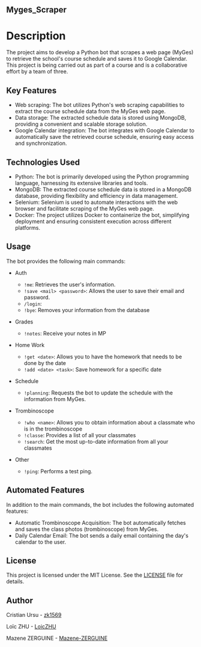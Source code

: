 ## Myges_Scraper

# Description

The project aims to develop a Python bot that scrapes a web page (MyGes) to retrieve the school's course schedule and saves it to Google Calendar. This project is being carried out as part of a course and is a collaborative effort by a team of three.

## Key Features
- Web scraping: The bot utilizes Python's web scraping capabilities to extract the course schedule data from the MyGes web page.
- Data storage: The extracted schedule data is stored using MongoDB, providing a convenient and scalable storage solution.
- Google Calendar integration: The bot integrates with Google Calendar to automatically save the retrieved course schedule, ensuring easy access and synchronization.

## Technologies Used
- Python: The bot is primarily developed using the Python programming language, harnessing its extensive libraries and tools.
- MongoDB: The extracted course schedule data is stored in a MongoDB database, providing flexibility and efficiency in data management.
- Selenium: Selenium is used to automate interactions with the web browser and facilitate scraping of the MyGes web page.
- Docker: The project utilizes Docker to containerize the bot, simplifying deployment and ensuring consistent execution across different platforms.

## Usage

The bot provides the following main commands:

- Auth
  - `!me`: Retrieves the user's information.
  - `!save <mail> <password>`: Allows the user to save their email and password.
  - `/login`:
  - `!bye`: Removes your information from the database 

- Grades 
  - `!notes`: Receive your notes in MP 

- Home Work
  - `!get <date>`: Allows you to have the homework that needs to be done by the date
  - `!add <date> <task>`: Save homework for a specific date

- Schedule
  - `!planning`: Requests the bot to update the schedule with the information from MyGes.

- Trombinoscope
  - `!who <name>`: Allows you to obtain information about a classmate who is in the trombinoscope 
  - `!classe`: Provides a list of all your classmates  
  - `!search`: Get the most up-to-date information from all your classmates 

- Other
  - `!ping`: Performs a test ping.

## Automated Features

In addition to the main commands, the bot includes the following automated features:

- Automatic Trombinoscope Acquisition: The bot automatically fetches and saves the class photos (trombinoscope) from MyGes.
- Daily Calendar Email: The bot sends a daily email containing the day's calendar to the user.


## License

This project is licensed under the MIT License. See the [LICENSE]() file for details.

## Author

Cristian Ursu - [zk1569](https://github.com/ZK1569)

Loïc ZHU - [LoicZHU](https://github.com/LoicZHU)

Mazene ZERGUINE - [Mazene-ZERGUINE](https://github.com/Mazene-ZERGUINE)
